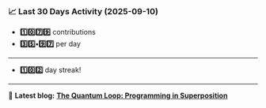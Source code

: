<!--START_STATS-->
### 📈 Last 30 Days Activity (2025-09-10)  
- **1️⃣0️⃣7️⃣9️⃣** contributions  
- **3️⃣5️⃣•9️⃣7️⃣** per day
---
- **1️⃣0️⃣2️⃣** day streak!
---
📝 **Latest blog:** [**The Quantum Loop: Programming in Superposition**](https://andriak.com/blog/quantum-loop)
<!--END_STATS-->
